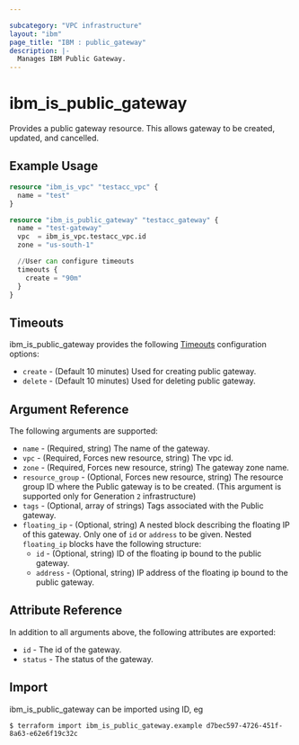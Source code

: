 ```yaml
---

subcategory: "VPC infrastructure"
layout: "ibm"
page_title: "IBM : public_gateway"
description: |-
  Manages IBM Public Gateway.
---
```


# ibm\_is_public_gateway

Provides a public gateway resource. This allows gateway to be created, updated, and cancelled.


## Example Usage

```terraform
resource "ibm_is_vpc" "testacc_vpc" {
  name = "test"
}

resource "ibm_is_public_gateway" "testacc_gateway" {
  name = "test-gateway"
  vpc  = ibm_is_vpc.testacc_vpc.id
  zone = "us-south-1"

  //User can configure timeouts
  timeouts {
    create = "90m"
  }
}

```

## Timeouts

ibm_is_public_gateway provides the following [Timeouts](https://www.terraform.io/docs/configuration/resources.html#timeouts) configuration options:

* `create` - (Default 10 minutes) Used for creating public gateway.
* `delete` - (Default 10 minutes) Used for deleting public gateway.

## Argument Reference

The following arguments are supported:

* `name` - (Required, string) The name of the gateway.
* `vpc` - (Required, Forces new resource, string) The vpc id.
* `zone` - (Required, Forces new resource, string) The gateway zone name.
* `resource_group` - (Optional, Forces new resource, string) The resource group ID where the Public gateway is to be created. (This argument is supported only for Generation `2` infrastructure)
* `tags` - (Optional, array of strings) Tags associated with the Public gateway.
* `floating_ip` - (Optional, string) A nested block describing the floating IP of this gateway. Only one of `id` or `address` to be given.
Nested `floating_ip` blocks have the following structure:
  * `id` - (Optional, string) ID of the floating ip bound to the public gateway.
  * `address` - (Optional, string) IP address of the floating ip bound to the public gateway.


## Attribute Reference

In addition to all arguments above, the following attributes are exported:

* `id` - The id of the gateway.
* `status` - The status of the gateway.

## Import

ibm_is_public_gateway can be imported using ID, eg

```
$ terraform import ibm_is_public_gateway.example d7bec597-4726-451f-8a63-e62e6f19c32c
```